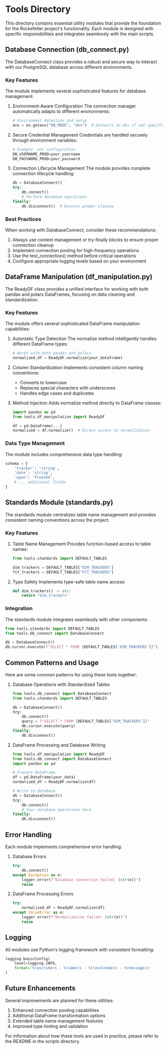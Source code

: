 # Tools Directory

This directory contains essential utility modules that provide the foundation for the Rockefeller project's functionality. Each module is designed with specific responsibilities and integrates seamlessly with the main scripts.

## Database Connection (db_connect.py)

The DatabaseConnect class provides a robust and secure way to interact with our PostgreSQL database across different environments.

### Key Features

The module implements several sophisticated features for database management:

1. Environment-Aware Configuration
   The connection manager automatically adapts to different environments:
   ```python
   # Environment detection and setup
   env = os.getenv("DB_MODE", "dev")  # Defaults to dev if not specified
   ```

2. Secure Credential Management
   Credentials are handled securely through environment variables:
   ```python
   # Example .env configuration
   DB_USERNAME_PROD=your_username
   DB_PASSWORD_PROD=your_password
   ```

3. Connection Lifecycle Management
   The module provides complete connection lifecycle handling:
   ```python
   db = DatabaseConnect()
   try:
       db.connect()
       # Perform database operations
   finally:
       db.disconnect()  # Ensures proper cleanup
   ```

### Best Practices

When working with DatabaseConnect, consider these recommendations:

1. Always use context management or try-finally blocks to ensure proper connection cleanup
2. Implement connection pooling for high-frequency operations
3. Use the test_connection() method before critical operations
4. Configure appropriate logging levels based on your environment

## DataFrame Manipulation (df_manipulation.py)

The ReadyDF class provides a unified interface for working with both pandas and polars DataFrames, focusing on data cleaning and standardization.

### Key Features

The module offers several sophisticated DataFrame manipulation capabilities:

1. Automatic Type Detection
   The normalize method intelligently handles different DataFrame types:
   ```python
   # Works with both pandas and polars
   normalized_df = ReadyDF.normalize(your_dataframe)
   ```

2. Column Standardization
   Implements consistent column naming conventions:
   - Converts to lowercase
   - Replaces special characters with underscores
   - Handles edge cases and duplicates

3. Method Injection
   Adds normalize method directly to DataFrame classes:
   ```python
   import pandas as pd
   from tools.df_manipulation import ReadyDF
   
   df = pd.DataFrame(...)
   normalized = df.normalize()  # Direct access to normalization
   ```

### Data Type Management

The module includes comprehensive data type handling:
```python
schema = {
    'tracker': 'string',
    'date': 'string',
    'open': 'float64',
    # ... additional fields
}
```

## Standards Module (standards.py)

The standards module centralizes table name management and provides consistent naming conventions across the project.

### Key Features

1. Table Name Management
   Provides function-based access to table names:
   ```python
   from tools.standards import DEFAULT_TABLES
   
   dim_trackers = DEFAULT_TABLES["DIM_TRACKERS"]
   fct_trackers = DEFAULT_TABLES["FCT_TRACKERS"]
   ```

2. Type Safety
   Implements type-safe table name access:
   ```python
   def dim_trackers() -> str:
       return "dim_trackers"
   ```

### Integration

The standards module integrates seamlessly with other components:
```python
from tools.standards import DEFAULT_TABLES
from tools.db_connect import DatabaseConnect

db = DatabaseConnect()
db.cursor.execute(f"SELECT * FROM {DEFAULT_TABLES['DIM_TRACKERS']}")
```

## Common Patterns and Usage

Here are some common patterns for using these tools together:

1. Database Operations with Standardized Tables
   ```python
   from tools.db_connect import DatabaseConnect
   from tools.standards import DEFAULT_TABLES
   
   db = DatabaseConnect()
   try:
       db.connect()
       query = f"SELECT * FROM {DEFAULT_TABLES['DIM_TRACKERS']}"
       db.cursor.execute(query)
   finally:
       db.disconnect()
   ```

2. DataFrame Processing and Database Writing
   ```python
   from tools.df_manipulation import ReadyDF
   from tools.db_connect import DatabaseConnect
   import pandas as pd
   
   # Process DataFrame
   df = pd.DataFrame(your_data)
   normalized_df = ReadyDF.normalize(df)
   
   # Write to database
   db = DatabaseConnect()
   try:
       db.connect()
       # Your database operations here
   finally:
       db.disconnect()
   ```

## Error Handling

Each module implements comprehensive error handling:

1. Database Errors
   ```python
   try:
       db.connect()
   except Exception as e:
       logger.error(f"Database connection failed: {str(e)}")
       raise
   ```

2. DataFrame Processing Errors
   ```python
   try:
       normalized_df = ReadyDF.normalize(df)
   except ValueError as e:
       logger.error(f"Normalization failed: {str(e)}")
       raise
   ```

## Logging

All modules use Python's logging framework with consistent formatting:
```python
logging.basicConfig(
    level=logging.INFO,
    format='%(asctime)s - %(name)s - %(levelname)s - %(message)s'
)
```

## Future Enhancements

Several improvements are planned for these utilities:
1. Enhanced connection pooling capabilities
2. Additional DataFrame transformation options
3. Extended table name management features
4. Improved type hinting and validation

For information about how these tools are used in practice, please refer to the README in the scripts directory.